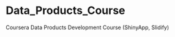Data_Products_Course
====================

Coursera Data Products Development Course (ShinyApp, Slidify)
